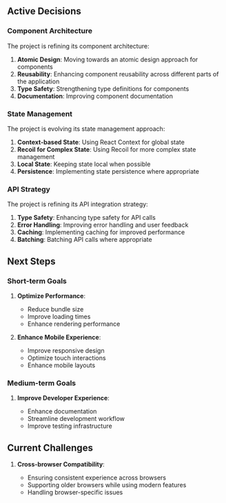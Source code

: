 ## Active Decisions

### Component Architecture

The project is refining its component architecture:

1. **Atomic Design**: Moving towards an atomic design approach for components
2. **Reusability**: Enhancing component reusability across different parts of the application
3. **Type Safety**: Strengthening type definitions for components
4. **Documentation**: Improving component documentation

### State Management

The project is evolving its state management approach:

1. **Context-based State**: Using React Context for global state
2. **Recoil for Complex State**: Using Recoil for more complex state management
3. **Local State**: Keeping state local when possible
4. **Persistence**: Implementing state persistence where appropriate

### API Strategy

The project is refining its API integration strategy:

1. **Type Safety**: Enhancing type safety for API calls
2. **Error Handling**: Improving error handling and user feedback
3. **Caching**: Implementing caching for improved performance
4. **Batching**: Batching API calls where appropriate


## Next Steps

### Short-term Goals

1. **Optimize Performance**:

   - Reduce bundle size
   - Improve loading times
   - Enhance rendering performance

2. **Enhance Mobile Experience**:
   - Improve responsive design
   - Optimize touch interactions
   - Enhance mobile layouts

### Medium-term Goals

1. **Improve Developer Experience**:

   - Enhance documentation
   - Streamline development workflow
   - Improve testing infrastructure


## Current Challenges

1. **Cross-browser Compatibility**:

   - Ensuring consistent experience across browsers
   - Supporting older browsers while using modern features
   - Handling browser-specific issues